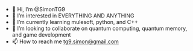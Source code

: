 - 👋 Hi, I’m @SimonTG9
- 👀 I’m interested in EVERYTHING AND ANYTHING
- 🌱 I’m currently learning mulesoft, python, and C++
- 💞️ I’m looking to collaborate on quantum computing, quantum memory, and game development 
- 📫 How to reach me tg9.simon@gmail.com

<!---
SimonTG9/SimonTG9 is a ✨ special ✨ repository because its `README.md` (this file) appears on your GitHub profile.
You can click the Preview link to take a look at your changes.
--->
